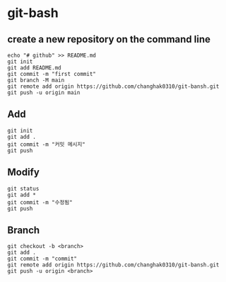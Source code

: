 # git-bash
## create a new repository on the command line
```
echo "# github" >> README.md
git init
git add README.md
git commit -m "first commit"
git branch -M main
git remote add origin https://github.com/changhak0310/git-bansh.git
git push -u origin main
```

## Add
```
git init
git add .
git commit -m "커밋 메시지"
git push
```

## Modify
```
git status
git add *
git commit -m "수정됨"
git push
```

## Branch
```
git checkout -b <branch>
git add .
git commit -m "commit"
git remote add origin https://github.com/changhak0310/git-bansh.git
git push -u origin <branch>
```
